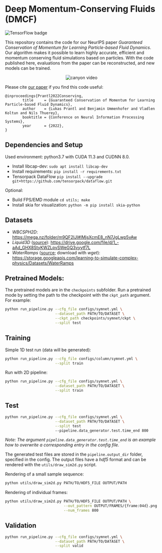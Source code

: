 # Deep Momentum-Conserving Fluids (DMCF)

![TensorFlow badge](https://img.shields.io/badge/TensorFlow-supported-brightgreen?style=flat&logo=tensorflow)

This repository contains the code for our NeurIPS paper *Guaranteed Conservation of Momentum for Learning Particle-based Fluid Dynamics*. Our algorithm makes it possible to learn highly accurate, efficient and momentum conserving fluid simulations based on particles.
With the code published here, evaluations from the paper can be reconstructed, and new models can be trained.

<p align="center"> <img src="canyon.gif" alt="canyon video"> </p>

Please cite [our paper](https://openreview.net/pdf?id=6niwHlzh10U) if you find this code useful:
```
@inproceedings{Prantl2022Conserving,
        title     = {Guaranteed Conservation of Momentum for Learning Particle-based Fluid Dynamics},
        author    = {Lukas Prantl and Benjamin Ummenhofer and Vladlen Koltun and Nils Thuerey},
        booktitle = {Conference on Neural Information Processing Systems},
        year      = {2022},
}
```

## Dependencies and Setup

Used environment: python3.7 with CUDA 11.3 and CUDNN 8.0.
- Install libcap-dev: ```sudo apt install libcap-dev```
- Install requirements: ```pip install -r requirements.txt```
- Tensorpack DataFlow ```pip install --upgrade git+https://github.com/tensorpack/dataflow.git```

Optional: 
- Build FPS/EMD module ```cd utils; make```
- Install skia for visualization: ```python -m pip install skia-python```

## Datasets

- *WBCSPH2D*: https://mega.nz/folder/m9QF2IJI#lMjsXcmE8_nN7JgLwp5vAw
- *Liquid3D* ([source](https://github.com/isl-org/DeepLagrangianFluids)): https://drive.google.com/file/d/1_-aAd_GHX8StyKWZLpvSWeGQ3vyytf7L
- *WaterRamps* ([source](https://github.com/deepmind/deepmind-research/tree/master/learning_to_simulate); download with *wget*): https://storage.googleapis.com/learning-to-simulate-complex-physics/Datasets/WaterRamps

## Pretrained Models:

The pretrained models are in the ```checkpoints``` subfolder.
Run a pretrained mode by setting the path to the checkpoint with the ```ckpt_path``` argument.
For example:
```bash
python run_pipeline.py --cfg_file configs/symnet.yml \
                       --dataset_path PATH/TO/DATASET \
                       --ckpt_path checkpoints/symnet/ckpt \
                       --split test
```

## Training

Simple 1D test run (data will be generated):
```bash
python run_pipeline.py --cfg_file configs/column/symnet.yml \
                       --split train
```

Run with 2D pipeline:
```bash
python run_pipeline.py --cfg_file configs/symnet.yml \
                       --dataset_path PATH/TO/DATASET \
                       --split train
```

## Test

```bash
python run_pipeline.py --cfg_file configs/symnet.yml \
                       --dataset_path PATH/TO/DATASET \
                       --split test
                       --pipeline.data_generator.test.time_end 800
```
*Note: The argument ```pipeline.data_generator.test.time_end``` is an example how to overwrite a corresponding entry in the config file.*

The generated test files are stored in the ```pipeline.output_dir``` folder, specified in the config. The output files have a *hdf5* format and can be rendered with the ```utils/draw_sim2d.py``` script.

Rendering of a small sample sequence:
```bash
python utils/draw_sim2d.py PATH/TO/HDF5_FILE OUTPUT/PATH
```

Rendering of individual frames:
```bash
python utils/draw_sim2d.py PATH/TO/HDF5_FILE OUTPUT/PATH \
                           --out_pattern OUTPUT/FRAMES/{frame:04d}.png \
                           --num_frames 800
```

## Validation

```bash
python run_pipeline.py --cfg_file configs/symnet.yml \
                       --dataset_path PATH/TO/DATASET \
                       --split valid
```
